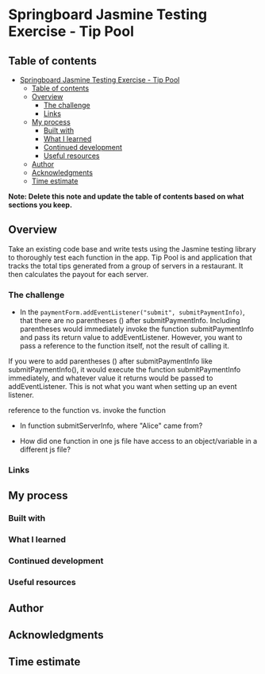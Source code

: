 # Springboard Jasmine Testing Exercise - Tip Pool

## Table of contents

- [Springboard Jasmine Testing Exercise - Tip Pool](#springboard-jasmine-testing-exercise---tip-pool)
  - [Table of contents](#table-of-contents)
  - [Overview](#overview)
    - [The challenge](#the-challenge)
    - [Links](#links)
  - [My process](#my-process)
    - [Built with](#built-with)
    - [What I learned](#what-i-learned)
    - [Continued development](#continued-development)
    - [Useful resources](#useful-resources)
  - [Author](#author)
  - [Acknowledgments](#acknowledgments)
  - [Time estimate](#time-estimate)

**Note: Delete this note and update the table of contents based on what sections you keep.**

## Overview

Take an existing code base and write tests using the Jasmine testing library to thoroughly test each function in the app. Tip Pool is and application that tracks the total tips generated from a group of servers in a restaurant. It then calculates the payout for each server.

### The challenge

- In the `paymentForm.addEventListener("submit", submitPaymentInfo)`, that there are no parentheses () after submitPaymentInfo. Including parentheses would immediately invoke the function submitPaymentInfo and pass its return value to addEventListener. However, you want to pass a reference to the function itself, not the result of calling it.

If you were to add parentheses () after submitPaymentInfo like submitPaymentInfo(), it would execute the function submitPaymentInfo immediately, and whatever value it returns would be passed to addEventListener. This is not what you want when setting up an event listener.

reference to the function vs. invoke the function

- In function submitServerInfo, where "Alice" came from?

- How did one function in one js file have access to an object/variable in a different js file?

### Links

## My process

### Built with

### What I learned

### Continued development

### Useful resources

## Author

## Acknowledgments

## Time estimate 
